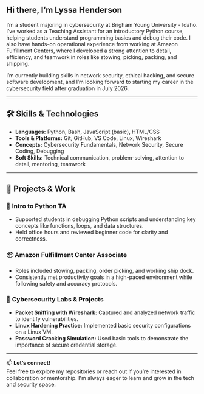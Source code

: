 ## Hi there, I’m Lyssa Henderson

I’m a student majoring in cybersecurity at Brigham Young University - Idaho. I’ve worked as a Teaching Assistant for an introductory Python course, helping students understand programming basics and debug their code. I also have hands-on operational experience from working at Amazon Fulfillment Centers, where I developed a strong attention to detail, efficiency, and teamwork in roles like stowing, picking, packing, and shipping.

I’m currently building skills in network security, ethical hacking, and secure software development, and I’m looking forward to starting my career in the cybersecurity field after graduation in July 2026.

---

## 🛠️ Skills & Technologies

- **Languages:** Python, Bash, JavaScript (basic), HTML/CSS  
- **Tools & Platforms:** Git, GitHub, VS Code, Linux, Wireshark 
- **Concepts:** Cybersecurity Fundamentals, Network Security, Secure Coding, Debugging  
- **Soft Skills:** Technical communication, problem-solving, attention to detail, mentoring, teamwork

---

## 📂 Projects & Work

### 🧠 **Intro to Python TA**
- Supported students in debugging Python scripts and understanding key concepts like functions, loops, and data structures.
- Held office hours and reviewed beginner code for clarity and correctness.

### 📦 **Amazon Fulfillment Center Associate**
- Roles included stowing, packing, order picking, and working ship dock.
- Consistently met productivity goals in a high-paced environment while following safety and accuracy protocols.

### 🔐 **Cybersecurity Labs & Projects**
- **Packet Sniffing with Wireshark:** Captured and analyzed network traffic to identify vulnerabilities.
- **Linux Hardening Practice:** Implemented basic security configurations on a Linux VM.
- **Password Cracking Simulation:** Used basic tools to demonstrate the importance of secure credential storage.

---

📫 **Let’s connect!**  
Feel free to explore my repositories or reach out if you’re interested in collaboration or mentorship. I'm always eager to learn and grow in the tech and security space.
